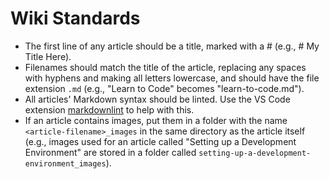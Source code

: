 # Wiki Standards

* The first line of any article should be a title, marked with a # (e.g., # My Title Here).
* Filenames should match the title of the article, replacing any spaces with hyphens and making all letters lowercase, and should have the file extension `.md` (e.g., "Learn to Code" becomes "learn-to-code.md").
* All articles' Markdown syntax should be linted. Use the VS Code extension [markdownlint](https://marketplace.visualstudio.com/items?itemName=DavidAnson.vscode-markdownlint) to help with this.
* If an article contains images, put them in a folder with the name `<article-filename>_images` in the same directory as the article itself (e.g., images used for an article called "Setting up a Development Environment" are stored in a folder called `setting-up-a-development-environment_images`).